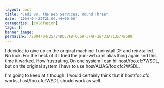 ```yaml
---
layout: post
title: "Jedi vs. the Web Services, Round Three"
date: "2004-04-25T21:04:44+06:00"
categories: [coldfusion]
tags: []
banner_image: 
permalink: /2004/04/25/24DD576B-CC69-3FAF-1E433A713677B699
---
```


I decided to give up on the original machine. I uninstall CF and reinstalled. No luck. For the heck of it I tried the jrun-web.xml alias thing again and this time it worked. How frustrating. On one system I can hit host/foo.cfc?WSDL, but on the original system I have to use host/ALIAS/foo.cfc?WSDL.

I'm going to keep at it though. I would certainly think that if host/foo.cfc works, host/foo.cfc?WSDL should work as well.